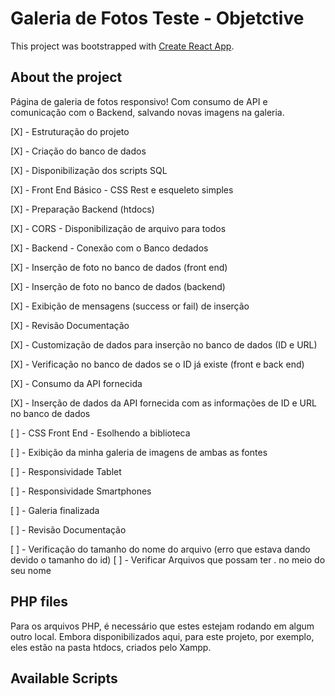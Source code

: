 # Galeria de Fotos Teste - Objetctive

This project was bootstrapped with [Create React App](https://github.com/facebook/create-react-app).

## About the project
Página de galeria de fotos responsivo! Com consumo de API e comunicação com o Backend, salvando novas imagens na galeria.

[X] - Estruturação do projeto

[X] - Criação do banco de dados

[X] - Disponibilização dos scripts SQL

[X] - Front End Básico - CSS Rest e esqueleto simples

[X] - Preparação Backend (htdocs)

[X] - CORS - Disponibilização de arquivo para todos

[X] - Backend - Conexão com o Banco dedados

[X] - Inserção de foto no banco de dados (front end)

[X] - Inserção de foto no banco de dados (backend)

[X] - Exibição de mensagens (success or fail) de inserção

[X] - Revisão Documentação

[X] - Customização de dados para inserção no banco de dados (ID e URL)

[X] - Verificação no banco de dados se o ID já existe (front e back end)

[X] - Consumo da API fornecida

[X] - Inserção de dados da API fornecida com as informações de ID e URL no banco de dados

[ ] - CSS Front End - Esolhendo a biblioteca

[ ] - Exibição da minha galeria de imagens de ambas as fontes

[ ] - Responsividade Tablet

[ ] - Responsividade Smartphones

[ ] - Galeria finalizada

[ ] - Revisão Documentação

[ ] - Verificação do tamanho do nome do arquivo (erro que estava dando devido o tamanho do id)
[ ] - Verificar Arquivos que possam ter . no meio do seu nome


## PHP files
Para os arquivos PHP, é necessário que estes estejam rodando em algum outro local. Embora disponibilizados aqui, para este projeto, por exemplo, eles estão na pasta htdocs, criados pelo Xampp.


## Available Scripts

